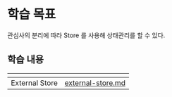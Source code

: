 # 학습 목표

관심사의 분리에 따라 Store 를 사용해 상태관리를 할 수 있다.

## 학습 내용

<table data-view="cards">
  <thead>
    <tr>
      <th></th>
      <th data-hidden data-card-target data-type="content-ref"></th>
    </tr>
  </thead>
  <tbody>
    <tr>
      <td>External Store</td>
      <td><a href="./external-store.md">external-store.md</a></td>
    </tr>
</table>
